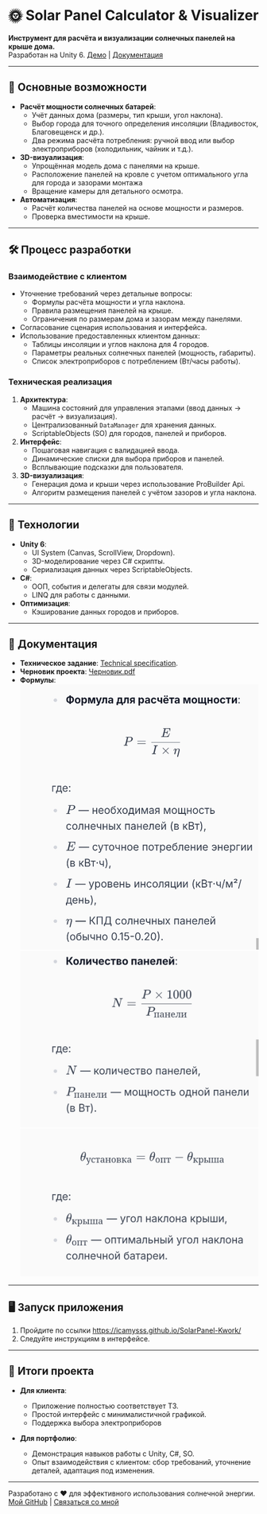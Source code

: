 # 🌞 Solar Panel Calculator & Visualizer 

**Инструмент для расчёта и визуализации солнечных панелей на крыше дома.**  
Разработан на Unity 6. [Демо](https://icamysss.github.io/SolarPanel-Kwork/) | [Документация](https://github.com/icamysss/SolarPanel-Kwork/tree/main/Technical%20specification)

---

## 🚀 **Основные возможности**
- **Расчёт мощности солнечных батарей**:
  - Учёт данных дома (размеры, тип крыши, угол наклона).
  - Выбор города для точного определения инсоляции (Владивосток, Благовещенск и др.).
  - Два режима расчёта потребления: ручной ввод или выбор электроприборов (холодильник, чайник и т.д.).
- **3D-визуализация**:
  - Упрощённая модель дома с панелями на крыше.
  - Расположение панелей на кровле с учетом оптимального угла для города и зазорами монтажа
  - Вращение камеры для детального осмотра.
- **Автоматизация**:
  - Расчёт количества панелей на основе мощности и размеров.
  - Проверка вместимости на крыше.

---

## 🛠 **Процесс разработки**
### **Взаимодействие с клиентом**
- Уточнение требований через детальные вопросы:
  - Формулы расчёта мощности и угла наклона.
  - Правила размещения панелей на крыше.
  - Ограничения по размерам дома и зазорам между панелями.
- Согласование сценария использования и интерфейса.
- Использование предоставленных клиентом данных:
  - Таблицы инсоляции и углов наклона для 4 городов.
  - Параметры реальных солнечных панелей (мощность, габариты).
  - Список электроприборов с потреблением (Вт/часы работы).

### **Техническая реализация**
1. **Архитектура**:
   - Машина состояний для управления этапами (ввод данных → расчёт → визуализация).
   - Централизованный `DataManager` для хранения данных.
   - ScriptableObjects (SO) для городов, панелей и приборов.
2. **Интерфейс**:
   - Пошаговая навигация с валидацией ввода.
   - Динамические списки для выбора приборов и панелей.
   - Всплывающие подсказки для пользователя.
3. **3D-визуализация**:
   - Генерация дома и крыши через использование ProBuilder Api.
   - Алгоритм размещения панелей с учётом зазоров и угла наклона.

---

## 🔧 **Технологии**
- **Unity 6**:
  - UI System (Canvas, ScrollView, Dropdown).
  - 3D-моделирование через C# скрипты.
  - Сериализация данных через ScriptableObjects.
- **C#**:
  - ООП, события и делегаты для связи модулей.
  - LINQ для работы с данными.
- **Оптимизация**:
  - Кэширование данных городов и приборов.

---

## 📂 **Документация**
- **Техническое задание**: [Technical specification](https://github.com/icamysss/SolarPanel-Kwork/tree/main/Technical%20specification).
- **Черновик проекта**: [Черновик.pdf](https://github.com/icamysss/SolarPanel-Kwork/blob/main/Technical%20specification/%D0%A7%D0%B5%D1%80%D0%BD%D0%BE%D0%B2%D0%B8%D0%BA.pdf)
- **Формулы**:  
  <img src="https://github.com/icamysss/SolarPanel-Kwork/blob/main/Technical%20specification/ФормулаРасчетаМощности.jpg" 
    width="500">
  <img src="https://github.com/icamysss/SolarPanel-Kwork/blob/main/Technical%20specification/Кол-во%20панелей.jpg" width="500">
  <img src="https://github.com/icamysss/SolarPanel-Kwork/blob/main/Technical%20specification/УголУстановки.jpg" width="500">

---

## 🖥 **Запуск приложения**
1. Пройдите по ссылки https://icamysss.github.io/SolarPanel-Kwork/
2. Следуйте инструкциям в интерфейсе.

---

## 📌 **Итоги проекта**
- **Для клиента**:
  - Приложение полностью соответствует ТЗ.
  - Простой интерфейс с минималистичной графикой.
  - Поддержка выбора электроприборов

- **Для портфолио**:
  - Демонстрация навыков работы с Unity, C#, SO.
  - Опыт взаимодействия с клиентом: сбор требований, уточнение деталей, адаптация под изменения.

--- 

Разработано с ❤️ для эффективного использования солнечной энергии.  
[Мой GitHub](https://github.com/icamysss) | [Связаться со мной](mailto:your-email@example.com)
